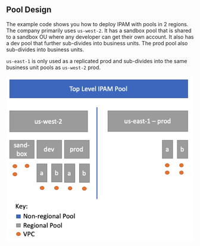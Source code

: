 ## Pool Design

The example code shows you how to deploy IPAM with pools in 2 regions. The company primarily uses `us-west-2`. It has a sandbox pool that is shared to a sandbox OU where any developer can get their own account. It also has a dev pool that further sub-divides into business units. The prod pool also sub-divides into business units.

`us-east-1` is only used as a replicated prod and sub-divides into the same business unit pools as `us-west-2` prod.

![Basic pool structure](../../images/examples_basic.png "Region Separated Pools")
